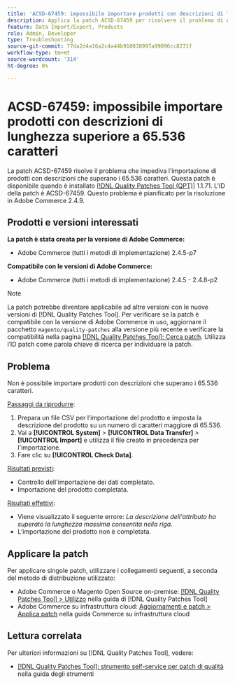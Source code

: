 ```yaml
---
title: 'ACSD-67459: impossibile importare prodotti con descrizioni di lunghezza superiore a 65.536 caratteri'
description: Applica la patch ACSD-67459 per risolvere il problema di Adobe Commerce, per cui non è possibile importare prodotti con descrizioni che superano i 65.536 caratteri.
feature: Data Import/Export, Products
role: Admin, Developer
type: Troubleshooting
source-git-commit: 77da2d4a16a2c4a44b910038997a99096cc8271f
workflow-type: tm+mt
source-wordcount: '314'
ht-degree: 0%

---
```



# ACSD-67459: impossibile importare prodotti con descrizioni di lunghezza superiore a 65.536 caratteri

La patch ACSD-67459 risolve il problema che impediva l’importazione di prodotti con descrizioni che superano i 65.536 caratteri. Questa patch è disponibile quando è installato [[!DNL Quality Patches Tool (QPT)]](/help/tools/quality-patches-tool/quality-patches-tool-to-self-serve-quality-patches.md) 1.1.71. L’ID della patch è ACSD-67459. Questo problema è pianificato per la risoluzione in Adobe Commerce 2.4.9.

## Prodotti e versioni interessati

**La patch è stata creata per la versione di Adobe Commerce:**

* Adobe Commerce (tutti i metodi di implementazione) 2.4.5-p7

**Compatibile con le versioni di Adobe Commerce:**

* Adobe Commerce (tutti i metodi di implementazione) 2.4.5 - 2.4.8-p2

>[!NOTE]
>
>La patch potrebbe diventare applicabile ad altre versioni con le nuove versioni di [!DNL Quality Patches Tool]. Per verificare se la patch è compatibile con la versione di Adobe Commerce in uso, aggiornare il pacchetto `magento/quality-patches` alla versione più recente e verificare la compatibilità nella pagina [[!DNL Quality Patches Tool]: Cerca patch](https://experienceleague.adobe.com/tools/commerce-quality-patches/index.html?lang=it). Utilizza l’ID patch come parola chiave di ricerca per individuare la patch.

## Problema

Non è possibile importare prodotti con descrizioni che superano i 65.536 caratteri.

<u>Passaggi da riprodurre</u>:

1. Prepara un file CSV per l’importazione del prodotto e imposta la descrizione del prodotto su un numero di caratteri maggiore di 65.536.
1. Vai a **[!UICONTROL System]** > **[!UICONTROL Data Transfer]** > **[!UICONTROL Import]** e utilizza il file creato in precedenza per l&#39;importazione.
1. Fare clic su **[!UICONTROL Check Data]**.

<u>Risultati previsti</u>:

* Controllo dell&#39;importazione dei dati completato.
* Importazione del prodotto completata.

<u>Risultati effettivi</u>:

* Viene visualizzato il seguente errore: *La descrizione dell&#39;attributo ha superato la lunghezza massima consentita nella riga*.
* L’importazione del prodotto non è completata.

## Applicare la patch

Per applicare singole patch, utilizzare i collegamenti seguenti, a seconda del metodo di distribuzione utilizzato:

* Adobe Commerce o Magento Open Source on-premise: [[!DNL Quality Patches Tool] > Utilizzo](/help/tools/quality-patches-tool/usage.md) nella guida di [!DNL Quality Patches Tool]
* Adobe Commerce su infrastruttura cloud: [Aggiornamenti e patch > Applica patch](https://experienceleague.adobe.com/docs/commerce-cloud-service/user-guide/develop/upgrade/apply-patches.html?lang=it) nella guida Commerce su infrastruttura cloud

## Lettura correlata

Per ulteriori informazioni su [!DNL Quality Patches Tool], vedere:

* [[!DNL Quality Patches Tool]: strumento self-service per patch di qualità](/help/tools/quality-patches-tool/quality-patches-tool-to-self-serve-quality-patches.md) nella guida degli strumenti
